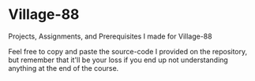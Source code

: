 # Village-88
Projects, Assignments, and Prerequisites I made for Village-88

Feel free to copy and paste the source-code I provided on the repository, but remember that
it'll be your loss if you end up not understanding anything at the end of the course.
